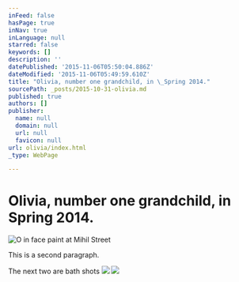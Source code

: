 ```yaml
---
inFeed: false
hasPage: true
inNav: true
inLanguage: null
starred: false
keywords: []
description: ''
datePublished: '2015-11-06T05:50:04.886Z'
dateModified: '2015-11-06T05:49:59.610Z'
title: "Olivia, number one grandchild, in \_Spring 2014."
sourcePath: _posts/2015-10-31-olivia.md
published: true
authors: []
publisher:
  name: null
  domain: null
  url: null
  favicon: null
url: olivia/index.html
_type: WebPage

---
```

# **Olivia, number one grandchild, in  Spring 2014\.**
![O in face paint at Mihil Street](https://the-grid-user-content.s3-us-west-2.amazonaws.com/723dfb60-19c5-4146-a567-a9a8d8cc0a24.jpg)

This is a second paragraph.

The next two are bath shots
![](https://the-grid-user-content.s3-us-west-2.amazonaws.com/1a95ffad-9b8b-4a7d-ac39-12e1bc273496.jpg)
![](https://the-grid-user-content.s3-us-west-2.amazonaws.com/fd3299e8-cd9b-4ab3-b961-d0c5bcbd5c14.jpg)